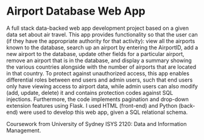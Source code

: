 # Airport Database Web App

A full stack data-backed web app development project based on a given data set about air travel. This app provides functionality so that the user can
(if they have the appropriate authority for that activity): view all the airports known to the database, search up an airport by entering the AirportID, add a new airport to the database, update other fields for a particular airport, remove an airport that is in the database, and display a summary showing the various countries alongside with the number of airports that are located in that country. To protect against unauthorized access, this app enables differential roles between end users and admin users, such that end users only have viewing access to airport data, while admin users can also modify (add, update, delete) it and contains protection codes against SQL injections. Furthermore, the code implements pagination and drop-down extension features using Flask. I used HTML (front-end) and Python (back-end) were used to develop this web app, given a SQL relational schema.

Coursework from University of Sydney ISYS 2120: Data and Information Management.
